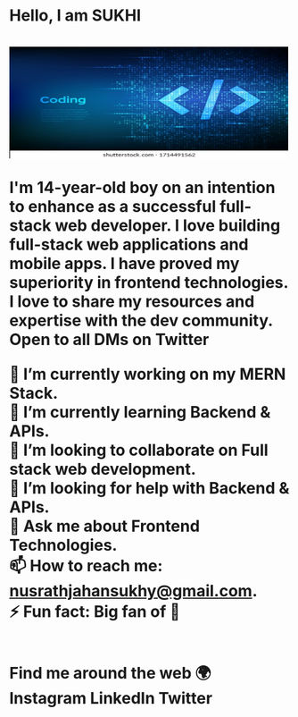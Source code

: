 <h1>Hello, I am SUKHI<h1/>

<img src="programming-code-coding-hacker-background-260nw-1714491562.jpg" width="500px" height="200px"/>
  
I'm 14-year-old boy on an intention to enhance as a successful full-stack web developer. I love building full-stack web applications and mobile apps. I have proved my superiority in frontend technologies. I love to share my resources and expertise with the dev community. Open to all DMs on Twitter

🔭 I’m currently working on my MERN Stack.  <br/>
🌱 I’m currently learning Backend & APIs.<br/>
👯 I’m looking to collaborate on Full stack web development.<br/>
🤔 I’m looking for help with Backend & APIs.<br/>
💬 Ask me about Frontend Technologies.<br/>
📫 How to reach me: nusrathjahansukhy@gmail.com.<br/>
⚡ Fun fact: Big fan of 🌈<br/>

<br/>
Find me around the web 🌍
Instagram
LinkedIn
Twitter

